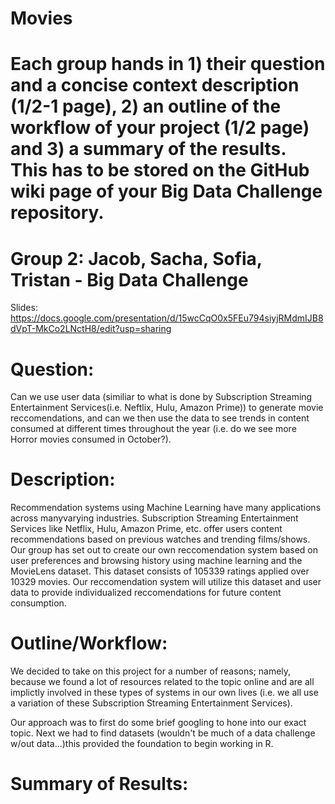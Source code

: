 # Movies
# Each group hands in 1) their question and a concise context description (1/2-1 page), 2) an outline of the workflow of your project (1/2 page) and 3) a summary of the results. This has to be stored on the GitHub wiki page of your Big Data Challenge repository.  

# Group 2: Jacob, Sacha, Sofia, Tristan - Big Data Challenge
Slides: https://docs.google.com/presentation/d/15wcCqO0x5FEu794siyjRMdmIJB8dVpT-MkCo2LNctH8/edit?usp=sharing

# Question: 
Can we use user data (similiar to what is done by Subscription Streaming Entertainment Services(i.e. Neftlix, Hulu, Amazon Prime)) to generate movie reccomendations, and can we then use the data to see trends in content consumed at different times throughout the year (i.e. do we see more Horror movies consumed in October?). 

# Description:

Recommendation systems using Machine Learning have many applications across manyvarying industries.  Subscription Streaming Entertainment Services like Netflix, Hulu, Amazon Prime, etc. offer users content recommendations based on previous watches and trending films/shows. Our group has set out to create our own reccomendation system based on user preferences and browsing history using machine learning and the MovieLens dataset. This dataset consists of 105339 ratings applied over 10329 movies. Our reccomendation system will utilize this dataset and user data to provide individualized reccomendations for future content consumption. 

# Outline/Workflow:
We decided to take on this project for a number of reasons; namely, because we found a lot of resources related to the topic online and are all implictly involved in these types of systems in our own lives (i.e. we all use a variation of these Subscription Streaming Entertainment Services).

Our approach was to first do some brief googling to hone into our exact topic. Next we had to find datasets (wouldn't be much of a data challenge w/out data...)this provided the foundation to begin working in R. 

# Summary of Results:



